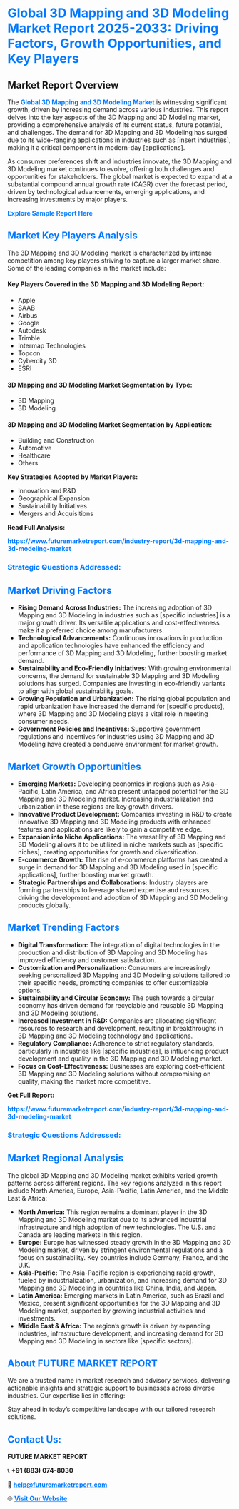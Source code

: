 <h1 style="color: #007BFF;">Global 3D Mapping and 3D Modeling Market Report 2025-2033: Driving Factors, Growth Opportunities, and Key Players</h1>

<section id="overview">
<h2>Market Report Overview</h2>
<p>The <a href="https://www.futuremarketreport.com/industry-report/3d-mapping-and-3d-modeling-market" style="color: #007BFF; text-decoration: none;"><strong>Global 3D Mapping and 3D Modeling Market</strong></a> is witnessing significant growth, driven by increasing demand across various industries. This report delves into the key aspects of the 3D Mapping and 3D Modeling market, providing a comprehensive analysis of its current status, future potential, and challenges. The demand for 3D Mapping and 3D Modeling has surged due to its wide-ranging applications in industries such as [insert industries], making it a critical component in modern-day [applications].</p>
<p>As consumer preferences shift and industries innovate, the 3D Mapping and 3D Modeling market continues to evolve, offering both challenges and opportunities for stakeholders. The global market is expected to expand at a substantial compound annual growth rate (CAGR) over the forecast period, driven by technological advancements, emerging applications, and increasing investments by major players.</p>
</section>

<section id="overview">
<p><a href="https://www.futuremarketreport.com/request-sample/reportId=45358" style="color: #007BFF; text-decoration: none;"><strong>Explore Sample Report Here</strong></a></p>
</section>

<section id="key-players">
<h2 style="color: #007BFF;">Market Key Players Analysis</h2>
<p>The 3D Mapping and 3D Modeling market is characterized by intense competition among key players striving to capture a larger market share. Some of the leading companies in the market include:</p>
<h4>Key Players Covered in the 3D Mapping and 3D Modeling Report:</h4>
<ul><li>Apple</li><li>SAAB</li><li>Airbus</li><li>Google</li><li>Autodesk</li><li>Trimble</li><li>Intermap Technologies</li><li>Topcon</li><li>Cybercity 3D</li><li>ESRI</li></ul>
<h4>3D Mapping and 3D Modeling Market Segmentation by Type:</h4>
<ul><li>3D Mapping</li><li>3D Modeling</li></ul>

<h4>3D Mapping and 3D Modeling Market Segmentation by Application:</h4>
<ul><li>Building and Construction</li><li>Automotive</li><li>Healthcare</li><li>Others</li></ul>
<p><strong>Key Strategies Adopted by Market Players:</strong></p>
<ul>
<li>Innovation and R&D</li>
<li>Geographical Expansion</li>
<li>Sustainability Initiatives</li>
<li>Mergers and Acquisitions</li>
</ul>
</section>

<section>
<p><strong>Read Full Analysis: </strong></p><a href="https://www.futuremarketreport.com/industry-report/3d-mapping-and-3d-modeling-market" style="color: #007BFF; text-decoration: none;"><strong>https://www.futuremarketreport.com/industry-report/3d-mapping-and-3d-modeling-market</strong></a>
<h3 style="color: #007BFF;">Strategic Questions Addressed:</h3>
</section>

<section id="driving-factors">
<h2 style="color: #007BFF;">Market Driving Factors</h2>
<ul>
<li><strong>Rising Demand Across Industries:</strong> The increasing adoption of 3D Mapping and 3D Modeling in industries such as [specific industries] is a major growth driver. Its versatile applications and cost-effectiveness make it a preferred choice among manufacturers.</li>
<li><strong>Technological Advancements:</strong> Continuous innovations in production and application technologies have enhanced the efficiency and performance of 3D Mapping and 3D Modeling, further boosting market demand.</li>
<li><strong>Sustainability and Eco-Friendly Initiatives:</strong> With growing environmental concerns, the demand for sustainable 3D Mapping and 3D Modeling solutions has surged. Companies are investing in eco-friendly variants to align with global sustainability goals.</li>
<li><strong>Growing Population and Urbanization:</strong> The rising global population and rapid urbanization have increased the demand for [specific products], where 3D Mapping and 3D Modeling plays a vital role in meeting consumer needs.</li>
<li><strong>Government Policies and Incentives:</strong> Supportive government regulations and incentives for industries using 3D Mapping and 3D Modeling have created a conducive environment for market growth.</li>
</ul>
</section>

<section id="growth-opportunities">
<h2 style="color: #007BFF;">Market Growth Opportunities</h2>
<ul>
<li><strong>Emerging Markets:</strong> Developing economies in regions such as Asia-Pacific, Latin America, and Africa present untapped potential for the 3D Mapping and 3D Modeling market. Increasing industrialization and urbanization in these regions are key growth drivers.</li>
<li><strong>Innovative Product Development:</strong> Companies investing in R&D to create innovative 3D Mapping and 3D Modeling products with enhanced features and applications are likely to gain a competitive edge.</li>
<li><strong>Expansion into Niche Applications:</strong> The versatility of 3D Mapping and 3D Modeling allows it to be utilized in niche markets such as [specific niches], creating opportunities for growth and diversification.</li>
<li><strong>E-commerce Growth:</strong> The rise of e-commerce platforms has created a surge in demand for 3D Mapping and 3D Modeling used in [specific applications], further boosting market growth.</li>
<li><strong>Strategic Partnerships and Collaborations:</strong> Industry players are forming partnerships to leverage shared expertise and resources, driving the development and adoption of 3D Mapping and 3D Modeling products globally.</li>
</ul>
</section>

<section id="trending-factors">
<h2 style="color: #007BFF;">Market Trending Factors</h2>
<ul>
<li><strong>Digital Transformation:</strong> The integration of digital technologies in the production and distribution of 3D Mapping and 3D Modeling has improved efficiency and customer satisfaction.</li>
<li><strong>Customization and Personalization:</strong> Consumers are increasingly seeking personalized 3D Mapping and 3D Modeling solutions tailored to their specific needs, prompting companies to offer customizable options.</li>
<li><strong>Sustainability and Circular Economy:</strong> The push towards a circular economy has driven demand for recyclable and reusable 3D Mapping and 3D Modeling solutions.</li>
<li><strong>Increased Investment in R&D:</strong> Companies are allocating significant resources to research and development, resulting in breakthroughs in 3D Mapping and 3D Modeling technology and applications.</li>
<li><strong>Regulatory Compliance:</strong> Adherence to strict regulatory standards, particularly in industries like [specific industries], is influencing product development and quality in the 3D Mapping and 3D Modeling market.</li>
<li><strong>Focus on Cost-Effectiveness:</strong> Businesses are exploring cost-efficient 3D Mapping and 3D Modeling solutions without compromising on quality, making the market more competitive.</li>
</ul>
</section>

<section>
<p><strong>Get Full Report: </strong></p><a href="https://www.futuremarketreport.com/industry-report/3d-mapping-and-3d-modeling-market" style="color: #007BFF; text-decoration: none;"><strong>https://www.futuremarketreport.com/industry-report/3d-mapping-and-3d-modeling-market</strong></a>
<h3 style="color: #007BFF;">Strategic Questions Addressed:</h3>
</section>


<section id="regional-analysis">
<h2 style="color: #007BFF;">Market Regional Analysis</h2>
<p>The global 3D Mapping and 3D Modeling market exhibits varied growth patterns across different regions. The key regions analyzed in this report include North America, Europe, Asia-Pacific, Latin America, and the Middle East & Africa:</p>
<ul>
<li><strong>North America:</strong> This region remains a dominant player in the 3D Mapping and 3D Modeling market due to its advanced industrial infrastructure and high adoption of new technologies. The U.S. and Canada are leading markets in this region.</li>
<li><strong>Europe:</strong> Europe has witnessed steady growth in the 3D Mapping and 3D Modeling market, driven by stringent environmental regulations and a focus on sustainability. Key countries include Germany, France, and the U.K.</li>
<li><strong>Asia-Pacific:</strong> The Asia-Pacific region is experiencing rapid growth, fueled by industrialization, urbanization, and increasing demand for 3D Mapping and 3D Modeling in countries like China, India, and Japan.</li>
<li><strong>Latin America:</strong> Emerging markets in Latin America, such as Brazil and Mexico, present significant opportunities for the 3D Mapping and 3D Modeling market, supported by growing industrial activities and investments.</li>
<li><strong>Middle East & Africa:</strong> The region’s growth is driven by expanding industries, infrastructure development, and increasing demand for 3D Mapping and 3D Modeling in sectors like [specific sectors].</li>
</ul>
</section>

<footer>
<h2 style="color: #007BFF;">About FUTURE MARKET REPORT</h2>
<p>We are a trusted name in market research and advisory services, delivering actionable insights and strategic support to businesses across diverse industries. Our expertise lies in offering:</p>

<p>Stay ahead in today’s competitive landscape with our tailored research solutions.</p>

<h2 style="color: #007BFF;">Contact Us:</h2>
<p><strong>FUTURE MARKET REPORT</strong></p>
<p>📞 <strong>+91 (883) 074-8030</strong></p>
<p>📧 <strong><a href="mailto:help@futuremarketreport.com" style="color: #007BFF;">help@futuremarketreport.com</a></strong></p>
<p>🌐 <strong><a href="https://www.futuremarketreport.com/" style="color: #007BFF;">Visit Our Website</a></strong></p>
</footer>